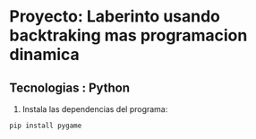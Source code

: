# Proyecto: Laberinto usando backtraking mas programacion dinamica
## Tecnologias : Python

1. Instala las dependencias del programa:

```bash
pip install pygame
